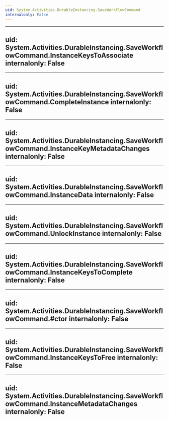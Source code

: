 ```yaml
---
uid: System.Activities.DurableInstancing.SaveWorkflowCommand
internalonly: False
---
```


---
uid: System.Activities.DurableInstancing.SaveWorkflowCommand.InstanceKeysToAssociate
internalonly: False
---

---
uid: System.Activities.DurableInstancing.SaveWorkflowCommand.CompleteInstance
internalonly: False
---

---
uid: System.Activities.DurableInstancing.SaveWorkflowCommand.InstanceKeyMetadataChanges
internalonly: False
---

---
uid: System.Activities.DurableInstancing.SaveWorkflowCommand.InstanceData
internalonly: False
---

---
uid: System.Activities.DurableInstancing.SaveWorkflowCommand.UnlockInstance
internalonly: False
---

---
uid: System.Activities.DurableInstancing.SaveWorkflowCommand.InstanceKeysToComplete
internalonly: False
---

---
uid: System.Activities.DurableInstancing.SaveWorkflowCommand.#ctor
internalonly: False
---

---
uid: System.Activities.DurableInstancing.SaveWorkflowCommand.InstanceKeysToFree
internalonly: False
---

---
uid: System.Activities.DurableInstancing.SaveWorkflowCommand.InstanceMetadataChanges
internalonly: False
---
